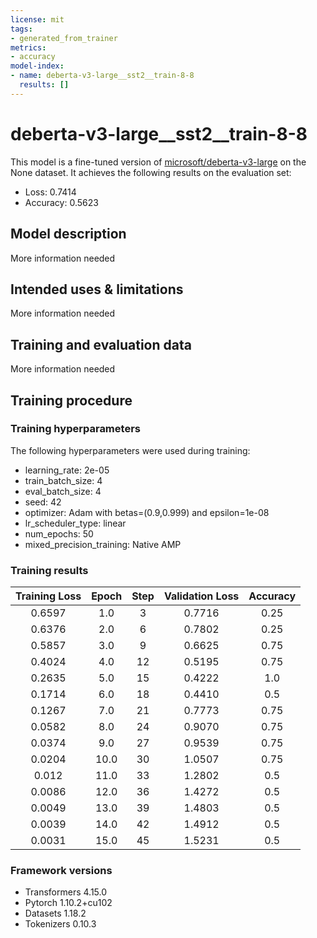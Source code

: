 ```yaml
---
license: mit
tags:
- generated_from_trainer
metrics:
- accuracy
model-index:
- name: deberta-v3-large__sst2__train-8-8
  results: []
---
```


<!-- This model card has been generated automatically according to the information the Trainer had access to. You
should probably proofread and complete it, then remove this comment. -->

# deberta-v3-large__sst2__train-8-8

This model is a fine-tuned version of [microsoft/deberta-v3-large](https://huggingface.co/microsoft/deberta-v3-large) on the None dataset.
It achieves the following results on the evaluation set:
- Loss: 0.7414
- Accuracy: 0.5623

## Model description

More information needed

## Intended uses & limitations

More information needed

## Training and evaluation data

More information needed

## Training procedure

### Training hyperparameters

The following hyperparameters were used during training:
- learning_rate: 2e-05
- train_batch_size: 4
- eval_batch_size: 4
- seed: 42
- optimizer: Adam with betas=(0.9,0.999) and epsilon=1e-08
- lr_scheduler_type: linear
- num_epochs: 50
- mixed_precision_training: Native AMP

### Training results

| Training Loss | Epoch | Step | Validation Loss | Accuracy |
|:-------------:|:-----:|:----:|:---------------:|:--------:|
| 0.6597        | 1.0   | 3    | 0.7716          | 0.25     |
| 0.6376        | 2.0   | 6    | 0.7802          | 0.25     |
| 0.5857        | 3.0   | 9    | 0.6625          | 0.75     |
| 0.4024        | 4.0   | 12   | 0.5195          | 0.75     |
| 0.2635        | 5.0   | 15   | 0.4222          | 1.0      |
| 0.1714        | 6.0   | 18   | 0.4410          | 0.5      |
| 0.1267        | 7.0   | 21   | 0.7773          | 0.75     |
| 0.0582        | 8.0   | 24   | 0.9070          | 0.75     |
| 0.0374        | 9.0   | 27   | 0.9539          | 0.75     |
| 0.0204        | 10.0  | 30   | 1.0507          | 0.75     |
| 0.012         | 11.0  | 33   | 1.2802          | 0.5      |
| 0.0086        | 12.0  | 36   | 1.4272          | 0.5      |
| 0.0049        | 13.0  | 39   | 1.4803          | 0.5      |
| 0.0039        | 14.0  | 42   | 1.4912          | 0.5      |
| 0.0031        | 15.0  | 45   | 1.5231          | 0.5      |


### Framework versions

- Transformers 4.15.0
- Pytorch 1.10.2+cu102
- Datasets 1.18.2
- Tokenizers 0.10.3
